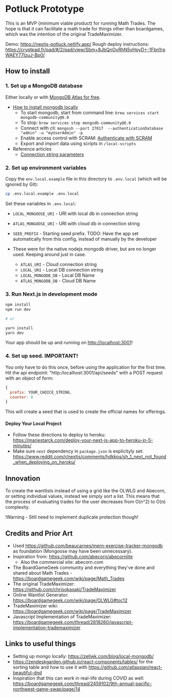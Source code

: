 # Potluck Prototype

This is an MVP (minimum viable product) for running Math Trades. The hope is that it can facilitate a math trade for things other than boardgames, which was the intention of the original TradeMaximizer.

Demo: https://nextjs-potluck.netlify.app/
Rough deploy instructions: https://cryptpad.fr/pad/#/2/pad/view/Sbm+8JbQnOvRhN5yHpyD+-1Fbn1rpWAEY77IzuJ-Bp0/

## How to install

### 1. Set up a MongoDB database

Either locally or with [MongoDB Atlas for free](https://mongodb.com/atlas).

- [How to install mongodb locally](https://www.mongodb.com/docs/manual/tutorial/install-mongodb-on-os-x/)
  - To start mongodb, start from command line: `brew services start mongodb-community@6.0`
  - To stop: `brew services stop mongodb-community@6.0`
  - Connect with cli: `mongosh --port 27017  --authenticationDatabase "admin" -u "myUserAdmin" -p`
  - Enable access control with SCRAM: [Authenticate with SCRAM](https://www.mongodb.com/docs/manual/tutorial/configure-scram-client-authentication/)
  - Export and import data using scripts in `/local-scripts`
- Reference articles
  - [Connection string parameters](https://www.mongodb.com/docs/manual/reference/connection-string/#mongodb-urioption-urioption.authSource)

### 2. Set up environment variables

Copy the `env.local.example` file in this directory to `.env.local` (which will be ignored by Git):

```bash
cp .env.local.example .env.local
```

Set these variables in `.env.local`:

- `LOCAL_MONGOOSE_URI` - URI with local db in connection string
- `ATLAS_MONGOOSE_URI` - URI with cloud db in connection string
- `SEED_PREFIX` - Starting seed prefix. TODO: Have the app set automatically from this config, instead of manually by the developer

- These were for the native nodejs mongodb driver, but are no longer used. Keeping around just in case.
  - `ATLAS_URI` - Cloud connection string
  - `LOCAL_URI` - Local DB connection string
  - `LOCAL_MONGODB_DB` - Local DB Name
  - `ATLAS_MONGODB_DB` - Cloud DB Name

### 3. Run Next.js in development mode

```bash
npm install
npm run dev

# or

yarn install
yarn dev
```

Your app should be up and running on [http://localhost:3001](http://localhost:3001)!

### 4. Set up seed. IMPORTANT!

You only have to do this once, before using the application for the first time. Hit the api endpoint: "http:/localhost:3001/api/seeds" with a POST request with an object of form:

```js
{
  prefix: YOUR_CHOICE_STRING,
  counter: 0
}
```

This will create a seed that is used to create the official names for offerings.

#### Deploy Your Local Project

- Follow these directions to deploy to heroku: https://mariestarck.com/deploy-your-next-js-app-to-heroku-in-5-minutes/
- Make sure `next` dependency in `package.json` is explicityly set: https://www.reddit.com/r/nextjs/comments/hdkkps/sh_1_next_not_found_when_deploying_on_heroku/

## Innovation

To create the wantlists instead of using a grid like the OLWLG and Abecorn, or setting individual values, instead we simply sort a list. This means that the process of evaluating trades for the user decreases from O(n^2) to O(n) complexity.

!Warning - Still need to implement duplicate protection though!

## Credits and Prior Art

- Used https://github.com/beaucarnes/mern-exercise-tracker-mongodb as foundation (Mongoose may have been unnecessary).
- Inspiration from: https://github.com/abecorn/abecornlite
  - Also the commercial site: abecorn.com
- The BoardGameGeek community and everything they've done and shared about Math Trades - https://boardgamegeek.com/wiki/page/Math_Trades
- The original TradeMaximizer: https://github.com/chrisokasaki/TradeMaximizer
- Online Wantlist Generator: https://boardgamegeek.com/wiki/page/OLWLG#toc12
- TradeMaximizer wiki: https://boardgamegeek.com/wiki/page/TradeMaximizer
- Javascript Implementation of TradeMaximizer: https://boardgamegeek.com/thread/2818260/javascript-implementation-trademaximizer

## Links to useful things

- Setting up mongo locally: https://zellwk.com/blog/local-mongodb/
- https://zendeskgarden.github.io/react-components/tables/ for the sorting table and how to use it with https://github.com/atlassian/react-beautiful-dnd
- Inspiration that this can work in real-life during COVID as well: https://boardgamegeek.com/thread/2459102/9th-annual-pacific-northwest-game-swap/page/14

